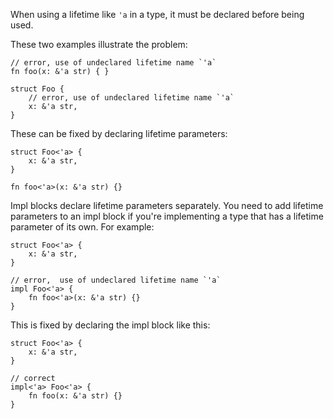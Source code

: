 When using a lifetime like `'a` in a type, it must be declared before being
used.

These two examples illustrate the problem:

```compile_fail,E0261
// error, use of undeclared lifetime name `'a`
fn foo(x: &'a str) { }

struct Foo {
    // error, use of undeclared lifetime name `'a`
    x: &'a str,
}
```

These can be fixed by declaring lifetime parameters:

```
struct Foo<'a> {
    x: &'a str,
}

fn foo<'a>(x: &'a str) {}
```

Impl blocks declare lifetime parameters separately. You need to add lifetime
parameters to an impl block if you're implementing a type that has a lifetime
parameter of its own.
For example:

```compile_fail,E0261
struct Foo<'a> {
    x: &'a str,
}

// error,  use of undeclared lifetime name `'a`
impl Foo<'a> {
    fn foo<'a>(x: &'a str) {}
}
```

This is fixed by declaring the impl block like this:

```
struct Foo<'a> {
    x: &'a str,
}

// correct
impl<'a> Foo<'a> {
    fn foo(x: &'a str) {}
}
```
